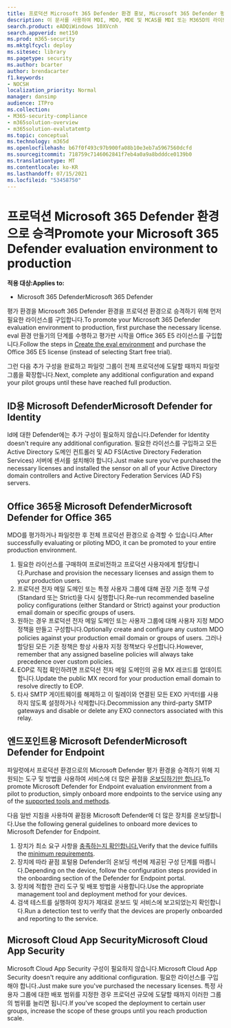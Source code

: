 ```yaml
---
title: 프로덕션 Microsoft 365 Defender 환경 홍보, Microsoft 365 Defender 평가, 평가 시도, 평가 유지, 프로덕션 평가
description: 이 문서를 사용하여 MDI, MDO, MDE 및 MCAS를 MDI 또는 M365D의 라이브 환경으로 Microsoft 365 Defender 홍보할 수 있습니다.
search.product: eADQiWindows 10XVcnh
search.appverid: met150
ms.prod: m365-security
ms.mktglfcycl: deploy
ms.sitesec: library
ms.pagetype: security
ms.author: bcarter
author: brendacarter
f1.keywords:
- NOCSH
localization_priority: Normal
manager: dansimp
audience: ITPro
ms.collection:
- M365-security-compliance
- m365solution-overview
- m365solution-evalutatemtp
ms.topic: conceptual
ms.technology: m365d
ms.openlocfilehash: b67f0f493c97b900fa08b10e3eb7a5967560dcfd
ms.sourcegitcommit: 718759c7146062841f7eb4a0a9a8bdddce0139b0
ms.translationtype: MT
ms.contentlocale: ko-KR
ms.lasthandoff: 07/15/2021
ms.locfileid: "53458750"
---
```

# <a name="promote-your-microsoft-365-defender-evaluation-environment-to-production"></a><span data-ttu-id="1feaf-103">프로덕션 Microsoft 365 Defender 환경으로 승격</span><span class="sxs-lookup"><span data-stu-id="1feaf-103">Promote your Microsoft 365 Defender evaluation environment to production</span></span>

<span data-ttu-id="1feaf-104">**적용 대상:**</span><span class="sxs-lookup"><span data-stu-id="1feaf-104">**Applies to:**</span></span>
- <span data-ttu-id="1feaf-105">Microsoft 365 Defender</span><span class="sxs-lookup"><span data-stu-id="1feaf-105">Microsoft 365 Defender</span></span>

<span data-ttu-id="1feaf-106">평가 환경을 Microsoft 365 Defender 환경을 프로덕션 환경으로 승격하기 위해 먼저 필요한 라이선스를 구입합니다.</span><span class="sxs-lookup"><span data-stu-id="1feaf-106">To promote your Microsoft 365 Defender evaluation environment to production, first purchase the necessary license.</span></span> <span data-ttu-id="1feaf-107">eval 환경 [](eval-create-eval-environment.md) 만들기의 단계를 수행하고 평가판 시작을 Office 365 E5 라이선스를 구입합니다.</span><span class="sxs-lookup"><span data-stu-id="1feaf-107">Follow the steps in [Create the eval environment](eval-create-eval-environment.md) and purchase the Office 365 E5 license (instead of selecting Start free trial).</span></span>

<span data-ttu-id="1feaf-108">그런 다음 추가 구성을 완료하고 파일럿 그룹이 전체 프로덕션에 도달할 때까지 파일럿 그룹을 확장합니다.</span><span class="sxs-lookup"><span data-stu-id="1feaf-108">Next, complete any additional configuration and expand your pilot groups until these have reached full production.</span></span> 

## <a name="microsoft-defender-for-identity"></a><span data-ttu-id="1feaf-109">ID용 Microsoft Defender</span><span class="sxs-lookup"><span data-stu-id="1feaf-109">Microsoft Defender for Identity</span></span>
<span data-ttu-id="1feaf-110">Id에 대한 Defender에는 추가 구성이 필요하지 않습니다.</span><span class="sxs-lookup"><span data-stu-id="1feaf-110">Defender for Identity doesn't require any additional configuration.</span></span> <span data-ttu-id="1feaf-111">필요한 라이선스를 구입하고 모든 Active Directory 도메인 컨트롤러 및 AD FS(Active Directory Federation Services) 서버에 센서를 설치해야 합니다.</span><span class="sxs-lookup"><span data-stu-id="1feaf-111">Just make sure you've purchased the necessary licenses and installed the sensor on all of your Active Directory domain controllers and Active Directory Federation Services (AD FS) servers.</span></span> 

## <a name="microsoft-defender-for-office-365"></a><span data-ttu-id="1feaf-112">Office 365용 Microsoft Defender</span><span class="sxs-lookup"><span data-stu-id="1feaf-112">Microsoft Defender for Office 365</span></span>
<span data-ttu-id="1feaf-113">MDO를 평가하거나 파일럿한 후 전체 프로덕션 환경으로 승격할 수 있습니다.</span><span class="sxs-lookup"><span data-stu-id="1feaf-113">After successfully evaluating or piloting MDO, it can be promoted to your entire production environment.</span></span>
1. <span data-ttu-id="1feaf-114">필요한 라이선스를 구매하여 프로비전하고 프로덕션 사용자에게 할당합니다.</span><span class="sxs-lookup"><span data-stu-id="1feaf-114">Purchase and provision the necessary licenses and assign them to your production users.</span></span>
2. <span data-ttu-id="1feaf-115">프로덕션 전자 메일 도메인 또는 특정 사용자 그룹에 대해 권장 기준 정책 구성(Standard 또는 Strict)을 다시 실행합니다.</span><span class="sxs-lookup"><span data-stu-id="1feaf-115">Re-run recommended baseline policy configurations (either Standard or Strict) against your production email domain or specific groups of users.</span></span>
3. <span data-ttu-id="1feaf-116">원하는 경우 프로덕션 전자 메일 도메인 또는 사용자 그룹에 대해 사용자 지정 MDO 정책을 만들고 구성합니다.</span><span class="sxs-lookup"><span data-stu-id="1feaf-116">Optionally create and configure any custom MDO policies against your production email domain or groups of users.</span></span>  <span data-ttu-id="1feaf-117">그러나 할당된 모든 기준 정책은 항상 사용자 지정 정책보다 우선합니다.</span><span class="sxs-lookup"><span data-stu-id="1feaf-117">However, remember that any assigned baseline policies will always take precedence over custom policies.</span></span>
4. <span data-ttu-id="1feaf-118">EOP로 직접 확인하려면 프로덕션 전자 메일 도메인의 공용 MX 레코드를 업데이트합니다.</span><span class="sxs-lookup"><span data-stu-id="1feaf-118">Update the public MX record for your production email domain to resolve directly to EOP.</span></span>
5. <span data-ttu-id="1feaf-119">타사 SMTP 게이트웨이를 해제하고 이 릴레이와 연결된 모든 EXO 커넥터를 사용하지 않도록 설정하거나 삭제합니다.</span><span class="sxs-lookup"><span data-stu-id="1feaf-119">Decommission any third-party SMTP gateways and disable or delete any EXO connectors associated with this relay.</span></span>

## <a name="microsoft-defender-for-endpoint"></a><span data-ttu-id="1feaf-120">엔드포인트용 Microsoft Defender</span><span class="sxs-lookup"><span data-stu-id="1feaf-120">Microsoft Defender for Endpoint</span></span>
<span data-ttu-id="1feaf-121">파일럿에서 프로덕션 환경으로의 Microsoft Defender 평가 환경을 승격하기 위해 지원되는 도구 및 방법을 사용하여 서비스에 더 많은 끝점을 [온보딩하기만 합니다.](/defender-endpoint/onboard-configure)</span><span class="sxs-lookup"><span data-stu-id="1feaf-121">To promote Microsoft Defender for Endpoint evaluation environment from a pilot to production, simply onboard more endpoints to the service using any of the [supported tools and methods](/defender-endpoint/onboard-configure).</span></span>

<span data-ttu-id="1feaf-122">다음 일반 지침을 사용하여 끝점용 Microsoft Defender에 더 많은 장치를 온보딩합니다.</span><span class="sxs-lookup"><span data-stu-id="1feaf-122">Use the following general guidelines to onboard more devices to Microsoft Defender for Endpoint.</span></span> 

1. <span data-ttu-id="1feaf-123">장치가 최소 요구 사항을 [충족하는지 확인합니다.](/defender-endpoint/minimum-requirements)</span><span class="sxs-lookup"><span data-stu-id="1feaf-123">Verify that the device fulfills the [minimum requirements](/defender-endpoint/minimum-requirements).</span></span>
2. <span data-ttu-id="1feaf-124">장치에 따라 끝점 포털용 Defender의 온보딩 섹션에 제공된 구성 단계를 따릅니다.</span><span class="sxs-lookup"><span data-stu-id="1feaf-124">Depending on the device, follow the configuration steps provided in the onboarding section of the Defender for Endpoint portal.</span></span>
3. <span data-ttu-id="1feaf-125">장치에 적합한 관리 도구 및 배포 방법을 사용합니다.</span><span class="sxs-lookup"><span data-stu-id="1feaf-125">Use the appropriate management tool and deployment method for your devices.</span></span>
4.  <span data-ttu-id="1feaf-126">검색 테스트를 실행하여 장치가 제대로 온보드 및 서비스에 보고되었는지 확인합니다.</span><span class="sxs-lookup"><span data-stu-id="1feaf-126">Run a detection test to verify that the devices are properly onboarded and reporting to the service.</span></span>

## <a name="microsoft-cloud-app-security"></a><span data-ttu-id="1feaf-127">Microsoft Cloud App Security</span><span class="sxs-lookup"><span data-stu-id="1feaf-127">Microsoft Cloud App Security</span></span>
<span data-ttu-id="1feaf-128">Microsoft Cloud App Security 구성이 필요하지 않습니다.</span><span class="sxs-lookup"><span data-stu-id="1feaf-128">Microsoft Cloud App Security doesn't require any additional configuration.</span></span> <span data-ttu-id="1feaf-129">필요한 라이선스를 구입해야 합니다.</span><span class="sxs-lookup"><span data-stu-id="1feaf-129">Just make sure you've purchased the necessary licenses.</span></span> <span data-ttu-id="1feaf-130">특정 사용자 그룹에 대한 배포 범위를 지정한 경우 프로덕션 규모에 도달할 때까지 이러한 그룹의 범위를 늘리면 됩니다.</span><span class="sxs-lookup"><span data-stu-id="1feaf-130">If you've scoped the deployment to certain user groups, increase the scope of these groups until you reach production scale.</span></span> 


